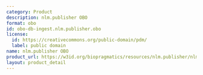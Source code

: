 ```yaml
---
category: Product
description: nlm.publisher OBO
format: obo
id: obo-db-ingest.nlm.publisher.obo
license:
  id: https://creativecommons.org/public-domain/pdm/
  label: public domain
name: nlm.publisher OBO
product_url: https://w3id.org/biopragmatics/resources/nlm.publisher/nlm.publisher.obo
layout: product_detail
---
```

